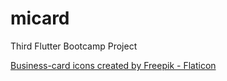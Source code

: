 # micard

Third Flutter Bootcamp Project

<a href="https://www.flaticon.com/free-icons/business-card" title="business-card icons">Business-card icons created by Freepik - Flaticon</a>